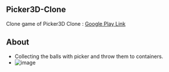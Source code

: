 ## Picker3D-Clone
Clone game of Picker3D Clone : [Google Play Link](https://play.google.com/store/apps/details?id=com.ponyom.collect&hl=tr) 

## About
- Collecting the balls with picker and throw them to containers.
- ![image](https://user-images.githubusercontent.com/63096429/177528003-5eec495d-1920-433b-8e1f-07c6ddcc201e.png)

